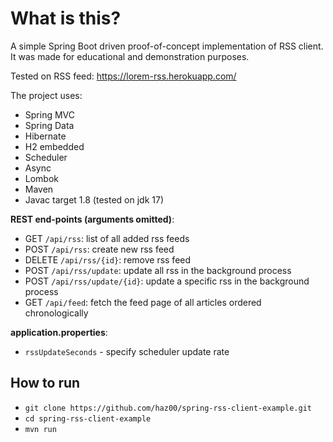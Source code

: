 # What is this?
A simple Spring Boot driven proof-of-concept implementation of RSS client.
It was made for educational and demonstration purposes.

Tested on RSS feed: https://lorem-rss.herokuapp.com/

The project uses:
- Spring MVC
- Spring Data
- Hibernate
- H2 embedded
- Scheduler
- Async
- Lombok
- Maven
- Javac target 1.8 (tested on jdk 17)


**REST end-points (arguments omitted)**:
- GET `/api/rss`: list of all added rss feeds
- POST `/api/rss`: create new rss feed
- DELETE `/api/rss/{id}`: remove rss feed
- POST `/api/rss/update`: update all rss in the background process
- POST `/api/rss/update/{id}`: update a specific rss in the background process
- GET `/api/feed`: fetch the feed page of all articles ordered chronologically

**application.properties**:
- `rssUpdateSeconds` - specify scheduler update rate 

## How to run
- `git clone https://github.com/haz00/spring-rss-client-example.git`
- `cd spring-rss-client-example`
- `mvn run`
